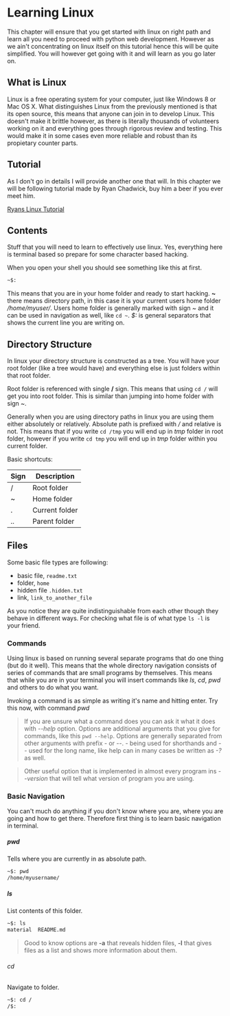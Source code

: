 # Learning Linux
This chapter will ensure that you get started with linux on right path and learn all you
need to proceed with python web development. However as we ain't concentrating on linux
itself on this tutorial hence this will be quite simplified. You will however get going
with it and will learn as you go later on.

## What is Linux
Linux is a free operating system for your computer, just like Windows 8 or Mac OS X. 
What distinguishes Linux from the previously mentioned is that its open source, this means
that anyone can join in to develop Linux. This doesn't make it brittle however, as there
is literally thousands of volunteers working on it and everything goes through rigorous 
review and testing. This would make it in some cases even more reliable and robust than 
its propietary counter parts.

## Tutorial
As I don't go in details I will provide another one that will. In this chapter we will be
following tutorial made by Ryan Chadwick, buy him a beer if you ever meet him.

[Ryans Linux Tutorial](http://ryanstutorials.net/linuxtutorial/)

## Contents
Stuff that you will need to learn to effectively use linux. Yes, everything here is terminal 
based so prepare for some character based hacking.

When you open your shell you should see something like this at first.

```bash
~$:
```

This means that you are in your home folder and ready to start hacking. **~** there means 
directory path, in this case it is your current users home folder */home/myuser/*. Users
home folder is generally marked with sign *~* and it can be used in navigation as well, like 
```cd ~```. *$:* is general separators that shows the current line you are writing on.

## Directory Structure
In linux your directory structure is constructed as a tree. You will have your root folder 
(like a tree would have) and everything else is just folders within that root folder. 

Root folder is referenced with single **/** sign. This means that using ```cd /``` will get 
you into root folder. This is similar than jumping into home folder with sign *~*.

Generally when you are using directory paths in linux you are using them either absolutely
or relatively. Absolute path is prefixed with */* and relative is not. This means that if
you write ```cd /tmp``` you will end up in *tmp* folder in root folder, however if you 
write ```cd tmp``` you will end up in *tmp* folder within you current folder.

Basic shortcuts:

| Sign | Description |
| ---- | ----------- |
| /    | Root folder |
| ~    | Home folder |
| .    | Current folder | 
| ..   | Parent folder |

## Files
Some basic file types are following:

* basic file, ```readme.txt```
* folder, ```home```
* hidden file ```.hidden.txt```
* link, ```link_to_another_file```

As you notice they are quite indistinguishable from each other though they behave in different ways. 
For checking what file is of what type ```ls -l``` is your friend.

### Commands
Using linux is based on running several separate programs that do one thing (but do it well).
This means that the whole directory navigation consists of series of commands that are small
programs by themselves. This means that while you are in your terminal you will insert commands
like *ls*, *cd*, *pwd* and others to do what you want.

Invoking a command is as simple as writing it's name and hitting enter. Try this now, with command
*pwd*

> If you are unsure what a command does you can ask it what it does with *--help* option. Options 
> are additional arguments that you give for commands, like this ```pwd --help```. Options 
> are generally separated from other arguments with prefix *-* or *--*. *-* being used for shorthands
> and *--* used for the long name, like help can in many cases be written as *-?* as well.

> Other useful option that is implemented in almost every program ins *--version* that will tell
> what version of program you are using.


### Basic Navigation
You can't much do anything if you don't know where you are, where you are going and how to get 
there. Therefore first thing is to learn basic navigation in terminal.

##### pwd #####
Tells where you are currently in as absolute path.

```bash
~$: pwd
/home/myusername/
```

##### ls #####
List contents of this folder.

```bash
~$: ls
material  README.md
```

> Good to know options are **-a** that reveals hidden files, **-l** that gives files as a list
> and shows more information about them.

###### cd ######
Navigate to folder.

```bash
~$: cd /
/$:
```
